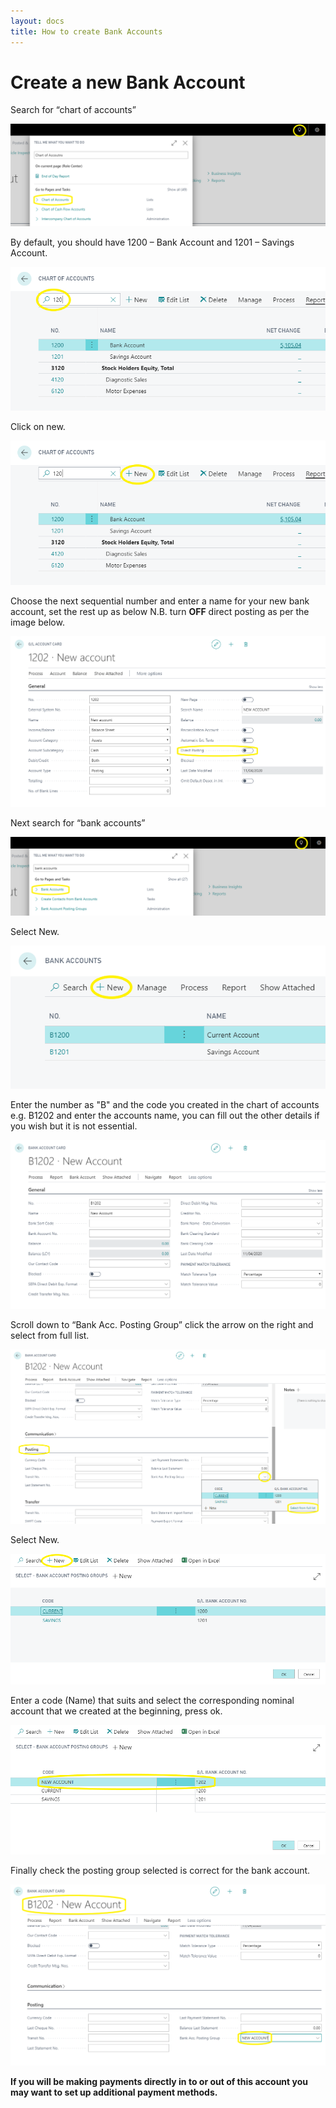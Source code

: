 ```yaml
---
layout: docs
title: How to create Bank Accounts
---
```


#   Create a new Bank Account 

Search for “chart of accounts”

![](media/garagehive-search-chart-of-accounts.png)

By default, you should have 1200 – Bank Account and 1201 – Savings Account.

![](media/garagehive-chart-of-accounts-default-banks.png)

Click on new.

![](media/garagehive-chart-of-accounts-new.png)

Choose the next sequential number and enter a name for your new bank account, set the rest up as below N.B. turn **OFF** direct posting as per the image below.

![](media/garagehive-chart-of-accounts-bank-create.png)

Next search for “bank accounts”

![](media/garagehive-search-bank-accounts.png)

Select New.

![](media/garagehive-bank-accounts-new.png)

Enter the number as "B" and the code you created in the chart of accounts e.g. B1202 and enter the accounts name, you can fill out the other details if you wish but it is not essential.

![](media/garagehive-bank-accounts-new-details.png)

Scroll down to “Bank Acc. Posting Group” click the arrow on the right and select from full list.

![](media/garagehive-bank-accounts-posting-group-select.png)

Select New.

![](media/garagehive-bank-accounts-posting-group-new.png)

Enter a code (Name) that suits and select the corresponding nominal account that we created at the beginning, press ok.

![](media/garagehive-bank-accounts-posting-group-created.png)

Finally check the posting group selected is correct for the bank account.

![](media/garagehive-bank-accounts-posting-group-check.png)

**If you will be making payments directly in to or out of this account you may want to set up additional payment methods.**
